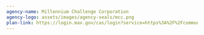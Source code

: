 ```yaml
---
agency-name: Millennium Challenge Corporation
agency-logo: assets/images/agency-seals/mcc.png
plan-link: https://login.max.gov/cas/login?service=https%3A%2F%2Fcommunity.max.gov%2Flogin.action%3Fos_destination%3D%252Fdownload%252Fattachments%252F2141469255%252Fpolicy-for-monitoring-and-evaluation.pdf%253Fapi%253Dv2
---
```









